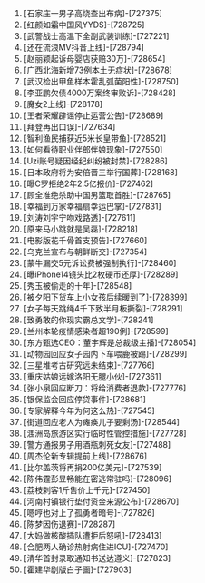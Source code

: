 
1. [石家庄一男子高烧查出布病]-[727375]
1. [红颜如霜中国风YYDS]-[728725]
1. [武警战士高温下全副武装训练]-[727221]
1. [还在流浪MV抖音上线]-[728794]
1. [赵丽颖起诉母婴店获赔30万]-[728654]
1. [广西北海新增73例本土无症状]-[728678]
1. [武汉检出甲鱼样本霍乱弧菌阳性]-[728750]
1. [李亚鹏欠债4000万案终审败诉]-[728428]
1. [魔女2上线]-[728178]
1. [王者荣耀辟谣停止运营公告]-[728689]
1. [拜登再出口误]-[727634]
1. [智利渔民捕获近5米长皇带鱼]-[728521]
1. [如何看待职业伴郎伴娘现象]-[727550]
1. [Uzi账号疑因经纪纠纷被封禁]-[728286]
1. [日本政府将为安倍晋三举行国葬]-[728168]
1. [曝C罗拒绝2年2.5亿报价]-[727462]
1. [顾全准绝杀助中国男篮取首胜]-[728765]
1. [幸福到万家幸福扇幸运巴掌]-[727831]
1. [刘涛刘宇宁吻戏路透]-[727611]
1. [原来马小跳就是吴磊]-[728218]
1. [电影版花千骨首支预告]-[727660]
1. [乌克兰宣布与朝鲜断交]-[727354]
1. [蒙牛漏交5元诉讼费被强制执行]-[728460]
1. [曝iPhone14镜头比2枚硬币还厚]-[728289]
1. [秀玉被偷走的十年]-[728548]
1. [被夕阳下货车上小女孩后续暖到了]-[728399]
1. [女子每天跳绳4千下致半月板撕裂]-[728291]
1. [致勇敢的你现实霸总文学]-[728241]
1. [兰州本轮疫情感染者超190例]-[728599]
1. [东方甄选CEO：董宇辉是总裁级主播]-[728054]
1. [动物园回应女子园内下车喂鹿被踢]-[728299]
1. [三星堆考古研究远未结束]-[727766]
1. [重庆姑娘远嫁洛阳无腿小伙]-[727361]
1. [张小泉回应断刀：将给消费者退款]-[727776]
1. [银保监会回应停贷事件]-[728681]
1. [专家解释今年为何这么热]-[727545]
1. [街道回应老人为瘫痪儿子要剩汤]-[728544]
1. [涠洲岛旅游区实行临时性管控措施]-[727728]
1. [警方通报男子用酒瓶刺死女友]-[727488]
1. [周杰伦新专辑提前上线]-[728676]
1. [比尔盖茨将再捐200亿美元]-[727539]
1. [陈伟霆彭昱畅能在密逃常驻吗]-[728096]
1. [荔枝刺客1斤售价上千元]-[727450]
1. [河南村镇银行垫付资金来源公布]-[728670]
1. [嗯哼也对上了孤勇者暗号]-[727826]
1. [陈梦因伤退赛]-[728287]
1. [大妈做核酸插队遭拒后怒吼]-[728413]
1. [合肥两人确诊热射病住进ICU]-[727470]
1. [清华首封录取通知书送达遵义]-[727823]
1. [霍建华剧版白子画]-[727903]
